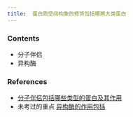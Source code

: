 ```yaml
---
title:  蛋白质空间构象的修饰包括哪两大类蛋白
--- 
```


### Contents
- 分子伴侣
- 异构酶

### References
- [分子伴侣包括哪些类型的蛋白及其作用](/分子伴侣包括哪些类型的蛋白及其作用)
- 未考过的重点 [异构酶的作用包括](/异构酶的作用包括)
